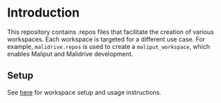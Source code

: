 # Introduction
This repository contains .repos files that facilitate the creation of various
workspaces. Each workspace is targeted for a different use case. For example,
`malidrive.repos` is used to create a `maliput_workspace`, which enables Maliput
and Malidrive development.

## Setup

See [here](setup/README.md) for workspace setup and usage instructions.
